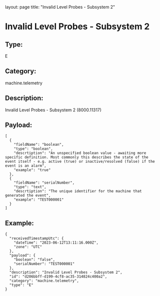 layout: page
title: "Invalid Level Probes - Subsystem 2"

# Invalid Level Probes - Subsystem 2

## Type:

E

## Category:

machine.telemetry

## Description: 

Invalid Level Probes - Subsystem 2 (8000.11317)

## Payload:

```
[
  {
    "fieldName": "boolean",
    "type": "boolean",
    "descrtiption": "An unspecified boolean value - awaiting more specific definition. Most commonly this describes the state of the event itself - e.g. active (true) or inactive/resolved (false) if the event is an alarm",
    "example": "true"
  },
  {
    "fieldName": "serialNumber",
    "type": "text",
    "descrtiption": "The unique identifier for the machine that generated the event",
    "example": "TEST000001"
  }
]
```

## Example:

```
{
  "receivedTimestampUtc": {
    "dateTime": "2023-06-12T13:11:16.000Z",
    "zone": "UTC"
  },
  "payload": {
    "boolean": "false",
    "serialNumber": "TEST000001"
  },
  "description": "Invalid Level Probes - Subsystem 2",
  "id": "d206bbff-d199-4cf8-ac35-314824c400a2",
  "category": "machine.telemetry",
  "type": "E"
}
```
